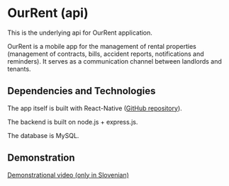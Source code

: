 # OurRent (api)
This is the underlying api for OurRent application.

OurRent is a mobile app for the management of rental properties (management of contracts, bills, accident reports, notifications and reminders).
It serves as a communication channel between landlords and tenants.

## Dependencies and Technologies
The app itself is built with React-Native ([GitHub repository](https://github.com/tadejrola/our-rent-client)).

The backend is built on node.js + express.js.

The database is MySQL.

## Demonstration
[Demonstrational video (only in Slovenian)](https://gofile.io/?c=dCPhPg&fbclid=IwAR3xHNgW3C8CJOCirQyf0b_b8JhLMbLD93OQ0nE-vl0ytaZnHjOY4JNq9eQ)
